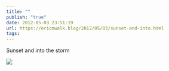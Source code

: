 ```yaml
---
title: ""
publish: "true"
date: 2012-05-03 23:51:19
url: https://ericmwalk.blog/2012/05/03/sunset-and-into.html
tags: 
---
```


Sunset and into the storm

![](https://ericmwalk.blog/uploads/2022/d301aaffb8.jpg)